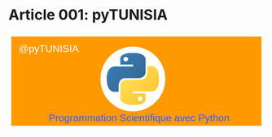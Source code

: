 

<!--
author:   (c) riadh BEN NESSIB
email:    riadhbennessib@gmail.com
version:  0.1.0
language: fr
logo:    https://raw.githubusercontent.com/pyTUNISIA/home/master/images/py/pyTUNISIA.png
comment:  pyTUNISIA: Programmation Scientifique avec python.
mode   :  Textbook
-->

# Article 001: pyTUNISIA
![](https://raw.githubusercontent.com/pyTUNISIA/home/master/images/py/pyTUNISIA.png)


